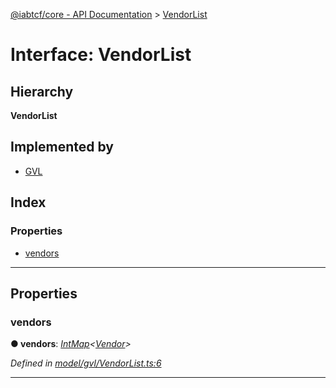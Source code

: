 [@iabtcf/core - API Documentation](../README.md) > [VendorList](../interfaces/vendorlist.md)

# Interface: VendorList

## Hierarchy

**VendorList**

## Implemented by

* [GVL](../classes/gvl.md)

## Index

### Properties

* [vendors](vendorlist.md#vendors)

---

## Properties

<a id="vendors"></a>

###  vendors

**● vendors**: *[IntMap](intmap.md)<[Vendor](vendor.md)>*

*Defined in [model/gvl/VendorList.ts:6](https://github.com/chrispaterson/iabtcf-es/blob/2c7676b/modules/core/src/model/gvl/VendorList.ts#L6)*

___

